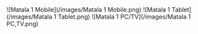 ![Matala 1 Mobile](/images/Matala 1 Mobile.png)
![Matala 1 Tablet](/images/Matala 1 Tablet.png)
![Matala 1 PC/TV](/images/Matala 1 PC,TV.png)
